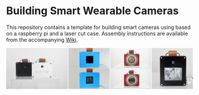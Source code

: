 # Building Smart Wearable Cameras

This repository contains a template for building smart cameras using based on a raspberry pi and a laser cut case. Assembly instructions are available from the accompanying [Wiki](https://github.com/marionkoellehci/buildingSmartWearableCameras/wiki).

![overview of a variety of smart cameras][logo]

[logo]: https://github.com/marionkoellehci/buildingSmartWearableCameras/blob/master/overview.jpg
